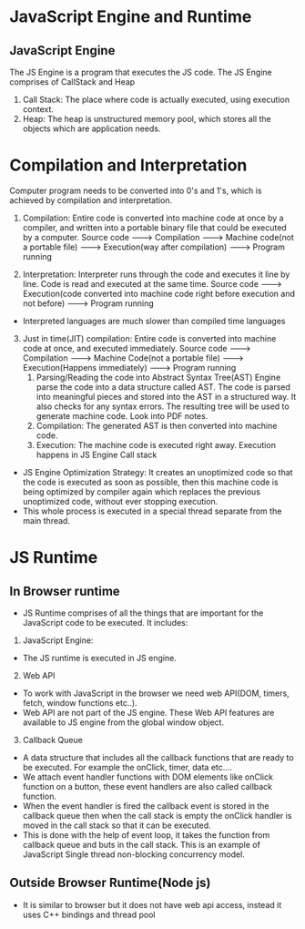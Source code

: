 # JavaScript Engine and Runtime

## JavaScript Engine

The JS Engine is a program that executes the JS code. The JS Engine comprises of CallStack and Heap

1. Call Stack:
   The place where code is actually executed, using execution context.
2. Heap:
   The heap is unstructured memory pool, which stores all the objects which are application needs.

# Compilation and Interpretation

Computer program needs to be converted into 0's and 1's, which is achieved by compilation and interpretation.

1. Compilation:
   Entire code is converted into machine code at once by a compiler, and written into a portable binary file that could be executed by a computer.
   Source code ---> Compilation ---> Machine code(not a portable file) ---> Execution(way after compilation) ---> Program running

2. Interpretation:
   Interpreter runs through the code and executes it line by line. Code is read and executed at the same time.
   Source code ---> Execution(code converted into machine code right before execution and not before) ---> Program running

- Interpreted languages are much slower than compiled time languages

3. Just in time(JIT) compilation:
   Entire code is converted into machine code at once, and executed immediately.
   Source code ---> Compilation ---> Machine Code(not a portable file) ---> Execution(Happens immediately) ---> Program running
   1. Parsing/Reading the code into Abstract Syntax Tree(AST)
      Engine parse the code into a data structure called AST. The code is parsed into meaningful pieces and stored into the AST in a structured way. It also checks for any syntax errors. The resulting tree will be used to generate machine code. Look into PDF notes.
   2. Compilation:
      The generated AST is then converted into machine code.
   3. Execution:
      The machine code is executed right away. Execution happens in JS Engine Call stack

- JS Engine Optimization Strategy: It creates an unoptimized code so that the code is executed as soon as possible, then this machine code is being
  optimized by compiler again which replaces the previous unoptimized code, without ever stopping execution.
- This whole process is executed in a special thread separate from the main thread.

# JS Runtime

## In Browser runtime

- JS Runtime comprises of all the things that are important for the JavaScript code to be executed. It includes:

1. JavaScript Engine:

- The JS runtime is executed in JS engine.

2. Web API

- To work with JavaScript in the browser we need web API(DOM, timers, fetch, window functions etc..).
- Web API are not part of the JS engine. These Web API features are available to JS engine from the global window object.

3. Callback Queue

- A data structure that includes all the callback functions that are ready to be executed. For example the onClick, timer, data etc....
- We attach event handler functions with DOM elements like onClick function on a button, these event handlers are also called callback function.
- When the event handler is fired the callback event is stored in the callback queue then when the call stack is empty the onClick handler is moved in the call stack so that it can be executed.
- This is done with the help of event loop, it takes the function from callback queue and buts in the call stack. This is an example of JavaScript Single thread non-blocking concurrency model.

## Outside Browser Runtime(Node js)

- It is similar to browser but it does not have web api access, instead it uses C++ bindings and thread pool

